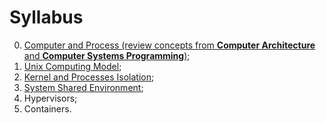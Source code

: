 # Syllabus

0. [Computer and Process (review concepts from **Computer Architecture** and **Computer Systems Programming**)](0-computer-and-process.md);
1. [Unix Computing Model](1-unix-computing-model.md);
2. [Kernel and Processes Isolation](3-kernel-and-processes-isolation.md);
3. [System Shared Environment](3-system-shared-environment.md);
4. Hypervisors;
5. Containers.